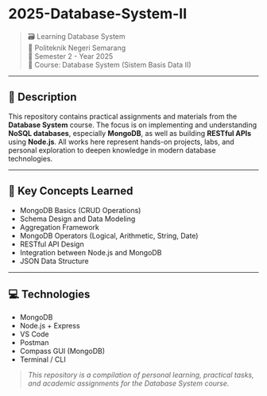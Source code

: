 # 2025-Database-System-II

> 🗃️ Learning Database System  
> 🏫 Politeknik Negeri Semarang  
> 📅 Semester 2 - Year 2025  
> 📘 Course: Database System (Sistem Basis Data II)

---

## 📖 Description

This repository contains practical assignments and materials from the **Database System** course. The focus is on implementing and understanding **NoSQL databases**, especially **MongoDB**, as well as building **RESTful APIs** using **Node.js**. All works here represent hands-on projects, labs, and personal exploration to deepen knowledge in modern database technologies.

---

## 📌 Key Concepts Learned

- MongoDB Basics (CRUD Operations)
- Schema Design and Data Modeling
- Aggregation Framework
- MongoDB Operators (Logical, Arithmetic, String, Date)
- RESTful API Design
- Integration between Node.js and MongoDB
- JSON Data Structure

---

## 💻 Technologies

- MongoDB
- Node.js + Express
- VS Code
- Postman
- Compass GUI (MongoDB)
- Terminal / CLI

> _This repository is a compilation of personal learning, practical tasks, and academic assignments for the Database System course._
